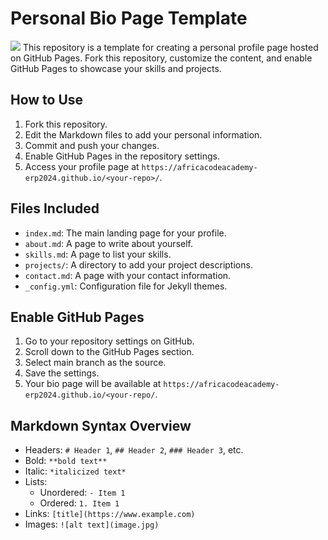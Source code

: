 # Personal Bio Page Template
![](https://octodex.github.com/images/NUX_Octodex.gif)
This repository is a template for creating a personal profile page hosted on GitHub Pages. Fork this repository, customize the content, and enable GitHub Pages to showcase your skills and projects.

## How to Use

1. Fork this repository.
2. Edit the Markdown files to add your personal information.
3. Commit and push your changes.
4. Enable GitHub Pages in the repository settings.
5. Access your profile page at `https://africacodeacademy-erp2024.github.io/<your-repo>/`.

## Files Included

- `index.md`: The main landing page for your profile.
- `about.md`: A page to write about yourself.
- `skills.md`: A page to list your skills.
- `projects/`: A directory to add your project descriptions.
- `contact.md`: A page with your contact information.
- `_config.yml`: Configuration file for Jekyll themes.

## Enable GitHub Pages
1. Go to your repository settings on GitHub.
1. Scroll down to the GitHub Pages section.
1. Select main branch as the source.
1. Save the settings.
1. Your bio page will be available at `https://africacodeacademy-erp2024.github.io/<your-repo/`.

## Markdown Syntax Overview
- Headers: `# Header 1`, `## Header 2`, `### Header 3`, etc.
- Bold: `**bold text**`
- Italic: `*italicized text*`
- Lists:
  - Unordered: `- Item 1`
  - Ordered:   `1. Item 1`
- Links: `[title](https://www.example.com)`
- Images: `![alt text](image.jpg)`
